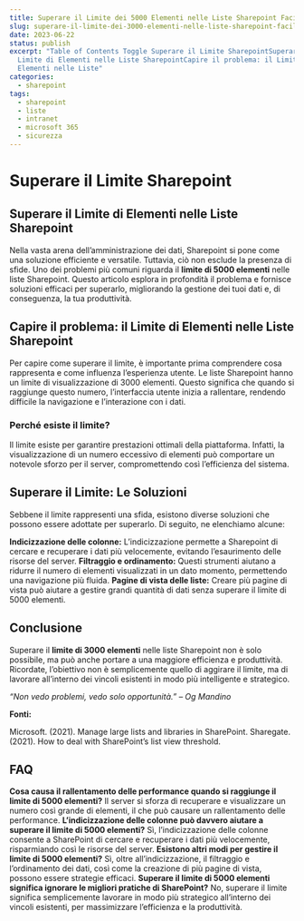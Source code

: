 ```yaml
---
title: Superare il Limite dei 5000 Elementi nelle Liste Sharepoint Facilmente
slug: superare-il-limite-dei-3000-elementi-nelle-liste-sharepoint-facilmente
date: 2023-06-22
status: publish
excerpt: "Table of Contents Toggle Superare il Limite SharepointSuperare il
  Limite di Elementi nelle Liste SharepointCapire il problema: il Limite di
  Elementi nelle Liste"
categories:
  - sharepoint
tags:
  - sharepoint
  - liste
  - intranet
  - microsoft 365
  - sicurezza
---
```


# **Superare il Limite Sharepoint**

## **Superare il Limite di Elementi nelle Liste Sharepoint**

Nella vasta arena dell&#8217;amministrazione dei dati, Sharepoint si pone come una soluzione efficiente e versatile. Tuttavia, ciò non esclude la presenza di sfide. Uno dei problemi più comuni riguarda il **limite di 5000 elementi** nelle liste Sharepoint. Questo articolo esplora in profondità il problema e fornisce soluzioni efficaci per superarlo, migliorando la gestione dei tuoi dati e, di conseguenza, la tua produttività.


## **Capire il problema: il Limite di Elementi nelle Liste Sharepoint**

Per capire come superare il limite, è importante prima comprendere cosa rappresenta e come influenza l&#8217;esperienza utente. Le liste Sharepoint hanno un limite di visualizzazione di 3000 elementi. Questo significa che quando si raggiunge questo numero, l&#8217;interfaccia utente inizia a rallentare, rendendo difficile la navigazione e l&#8217;interazione con i dati.


### **Perché esiste il limite?**

Il limite esiste per garantire prestazioni ottimali della piattaforma. Infatti, la visualizzazione di un numero eccessivo di elementi può comportare un notevole sforzo per il server, compromettendo così l&#8217;efficienza del sistema.


## **Superare il Limite: Le Soluzioni**

Sebbene il limite rappresenti una sfida, esistono diverse soluzioni che possono essere adottate per superarlo. Di seguito, ne elenchiamo alcune:



**Indicizzazione delle colonne:** L&#8217;indicizzazione permette a Sharepoint di cercare e recuperare i dati più velocemente, evitando l&#8217;esaurimento delle risorse del server.
**Filtraggio e ordinamento:** Questi strumenti aiutano a ridurre il numero di elementi visualizzati in un dato momento, permettendo una navigazione più fluida.
**Pagine di vista delle liste:** Creare più pagine di vista può aiutare a gestire grandi quantità di dati senza superare il limite di 5000 elementi.

## **Conclusione**

Superare il **limite di 3000 elementi** nelle liste Sharepoint non è solo possibile, ma può anche portare a una maggiore efficienza e produttività. Ricordate, l&#8217;obiettivo non è semplicemente quello di aggirare il limite, ma di lavorare all&#8217;interno dei vincoli esistenti in modo più intelligente e strategico.


*“Non vedo problemi, vedo solo opportunità.” &#8211; Og Mandino*


**Fonti:**



Microsoft. (2021). Manage large lists and libraries in SharePoint.
Sharegate. (2021). How to deal with SharePoint&#8217;s list view threshold.

## **FAQ**


**Cosa causa il rallentamento delle performance quando si raggiunge il limite di 5000 elementi?**
Il server si sforza di recuperare e visualizzare un numero così grande di elementi, il che può causare un rallentamento delle performance.
**L&#8217;indicizzazione delle colonne può davvero aiutare a superare il limite di 5000 elementi?**
Sì, l&#8217;indicizzazione delle colonne consente a SharePoint di cercare e recuperare i dati più velocemente, risparmiando così le risorse del server.
**Esistono altri modi per gestire il limite di 5000 elementi?**
Sì, oltre all&#8217;indicizzazione, il filtraggio e l&#8217;ordinamento dei dati, così come la creazione di più pagine di vista, possono essere strategie efficaci.
**Superare il limite di 5000 elementi significa ignorare le migliori pratiche di SharePoint?**
No, superare il limite significa semplicemente lavorare in modo più strategico all&#8217;interno dei vincoli esistenti, per massimizzare l&#8217;efficienza e la produttività.

&nbsp;


